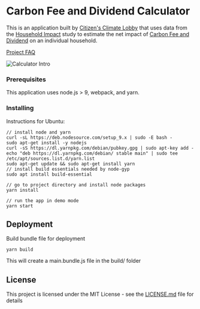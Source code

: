 # Carbon Fee and Dividend Calculator

This is an application built by [Citizen's Climate Lobby](https://citizensclimatelobby.org/) that uses data from the [Household Impact](https://citizensclimatelobby.org/household-impact-study/) study to estimate the net impact of [Carbon Fee and Dividend](https://citizensclimatelobby.org/carbon-fee-and-dividend/) on an individual household.

[Project FAQ](https://citizensclimatelobby.org/calculator/cfd-calculator-faq/)

![Calculator Intro](https://citizensclimatelobby.org/wp-content/uploads/2018/03/compressed-CFD-Calculator-header.jpg)

### Prerequisites

This application uses node.js > 9, webpack, and yarn.

### Installing

Instructions for Ubuntu:
```
// install node and yarn
curl -sL https://deb.nodesource.com/setup_9.x | sudo -E bash -
sudo apt-get install -y nodejs
curl -sS https://dl.yarnpkg.com/debian/pubkey.gpg | sudo apt-key add -
echo "deb https://dl.yarnpkg.com/debian/ stable main" | sudo tee /etc/apt/sources.list.d/yarn.list
sudo apt-get update && sudo apt-get install yarn
// install build essentials needed by node-gyp
sudo apt install build-essential

// go to project directory and install node packages
yarn install

// run the app in demo mode
yarn start
```

## Deployment

Build bundle file for deployment
```
yarn build
```

This will create a main.bundle.js file in the build/ folder

## License

This project is licensed under the MIT License - see the [LICENSE.md](LICENSE.md) file for details
